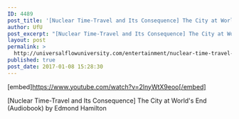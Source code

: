 ```yaml
---
ID: 4489
post_title: '[Nuclear Time-Travel and Its Consequence] The City at World&#8217;s End (Audiobook)'
author: UfU
post_excerpt: "[Nuclear Time-Travel and Its Consequence] The City at World's End (Audiobook)  by Edmond Hamilton"
layout: post
permalink: >
  http://universalflowuniversity.com/entertainment/nuclear-time-travel-and-its-consequence-the-city-at-worlds-end-audiobook/
published: true
post_date: 2017-01-08 15:28:30
---
```

[embed]https://www.youtube.com/watch?v=2lnyWtX9eoo[/embed]<br>
<p>[Nuclear Time-Travel and Its Consequence] The City at World's End (Audiobook)  by Edmond Hamilton</p>
